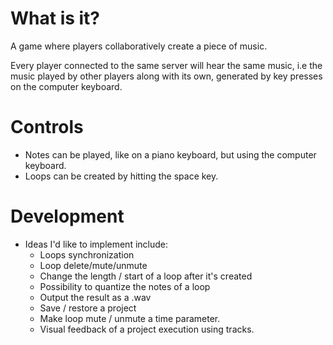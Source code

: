 # What is it?

A game where players collaboratively create a piece of music.

Every player connected to the same server will hear the same music, i.e the music
played by other players along with its own, generated by key presses on the computer
keyboard.

# Controls

- Notes can be played, like on a piano keyboard, but using the computer keyboard.
- Loops can be created by hitting the space key.

# Development

- Ideas I'd like to implement include:
  - Loops synchronization
  - Loop delete/mute/unmute
  - Change the length / start of a loop after it's created
  - Possibility to quantize the notes of a loop
  - Output the result as a .wav
  - Save / restore a project
  - Make loop mute / unmute a time parameter.
  - Visual feedback of a project execution using tracks.
